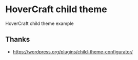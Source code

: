 # HoverCraft child theme

HoverCraft child theme example

## Thanks
- https://wordpress.org/plugins/child-theme-configurator/
